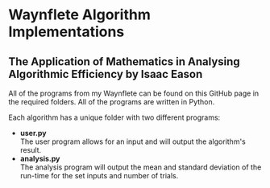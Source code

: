 # Waynflete Algorithm Implementations
## The Application of Mathematics in Analysing Algorithmic Efficiency by Isaac Eason

All of the programs from my Waynflete can be found on this GitHub page in the required folders. All of the programs are written in Python.

Each algorithm has a unique folder with two different programs:
- **user.py**  
  The user program allows for an input and will output the algorithm's result.
- **analysis.py**  
  The analysis program will output the mean and standard deviation of the run-time for the set inputs and number of trials.
